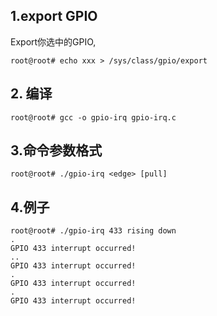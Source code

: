 ## 1.export GPIO

Export你选中的GPIO,

```shell
root@root# echo xxx > /sys/class/gpio/export
```

## 2. 编译

```shell
root@root# gcc -o gpio-irq gpio-irq.c
```

## 3.命令参数格式

```shell
root@root# ./gpio-irq <edge> [pull]
```

## 4.例子

```shell
root@root# ./gpio-irq 433 rising down
.
GPIO 433 interrupt occurred!
..
GPIO 433 interrupt occurred!
.
GPIO 433 interrupt occurred!
.
GPIO 433 interrupt occurred!

```

